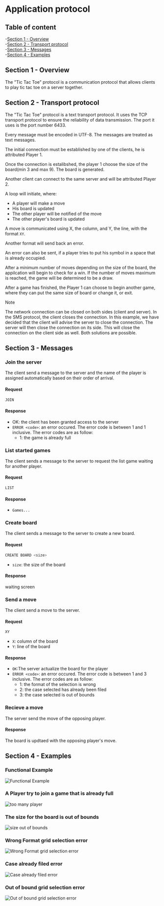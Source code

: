 # Application protocol

## Table of content
   -[Section 1 - Overview](#section-1---overview)  
   -[Section 2 - Transport protocol](#section-2---transport-protocol)  
   -[Section 3 - Messages](#section-3---messages)  
   -[Section 4 - Examples](#section-4---examples)

## Section 1 - Overview

The "Tic Tac Toe" protocol is a communication protocol that allows clients to play tic tac toe on a server together.

## Section 2 - Transport protocol

The "Tic Tac Toe" protocol is a text transport protocol. It uses the TCP transport protocol to ensure the reliability of data transmission. The port it uses is the port number 6433.  

Every message must be encoded in UTF-8. The messages are treated as text messages.

The initial connection must be established by one of the clients, he is attributed Player 1.

Once the connection is estalibshed, the player 1 choose the size of the board(min 3 and max 9).
The board is generated.

Another client can connect to the same server and will be attributed Player 2.

A loop will initiate, where:
- A player will make a move 
- His board is updated
- The other player will be notified of the move
- The other player's board is updated

A move is communicated using X, the column, and Y, the line, with the format `XY`.

Another format will send back an error.

An error can also be sent, if a player tries to put his symbol in a space that is already occupied.

After a minimum number of moves depending on the size of the board, the appilcation will begin to check for a win.
If the number of moves maximum is reached, the game will be determined to be a draw.

After a game has finished, the Player 1 can choose to begin another game, where they can put the same size of board or change it, or exit.

> [!NOTE]  
> 
> The network connection can be closed on both sides (client and server). In the SMS protocol, the client closes the connection. In this example, we have decided that the client will advise the server to close the connection. The server will then close the connection on its side. This will close the connection on the client side as well.
> Both solutions are possible.


## Section 3 - Messages

### Join the server

The client send a message to the server and the name of the player is assigned automatically based on their order of arrival.

#### Request
```sh
JOIN
```

#### Response

- OK: the client has been granted access to the server
- ``ERROR <code>``: an error occured. The error code is between 1 and 1 inclusive. The error codes are as follow:
    - 1: the game is already full

### List started games

The client sends a message to the server to request the list game waiting for another player.

#### Request

````sh
LIST
````

#### Response

- ``Games...``

### Create board

The client sends a message to the server to create a new board.

#### Request

````sh
CREATE BOARD <size>
````
- ``size``: the size of the board

#### Response
waiting screen

### Send a move

The client send a move to the server.

#### Request

````sh
XY
````
- ``X``: column of the board
- ``Y``: line of the board

#### Response
- ``OK``:The server actualize the board for the player
- ``ERROR <code>``: an error occured. The error code is between 1 and 3 inclusive. The error codes are as follow:
  - 1: the format of the selection is wrong
  - 2: the case selected has already been filed
  - 3: the case selected is out of bounds

### Recieve a move

The server send the move of the opposing player.

#### Response

The board is updtaed with the opposing player's move.

## Section 4 - Examples

### Functional Example
![Functional Example](img/Functional_example-Functionnal_example.png)
### A Player try to join a game that is already full
![too many player](img/try_join_full_game-A_Player_try_to_join_a_game_that_is_already_full.png)
### The size for the board is out of bounds
![size out of bounds](img/creation_format_error_example-The_size_for_the_board_is_out_bounds_example.png)
### Wrong Format grid selection error
![Wrong Format grid selection error](img/format_error_example-Wrong_grid_selection_format_example.png)
### Case already filed error
![Case already filed error](img/case_filed_error_example-Grid_case_already_filed_example.png)
### Out of bound grid selection error
![Out of bound grid selection error](img/out_of_bound_error_example-Out_of_Bound_grid_selection_example.png)